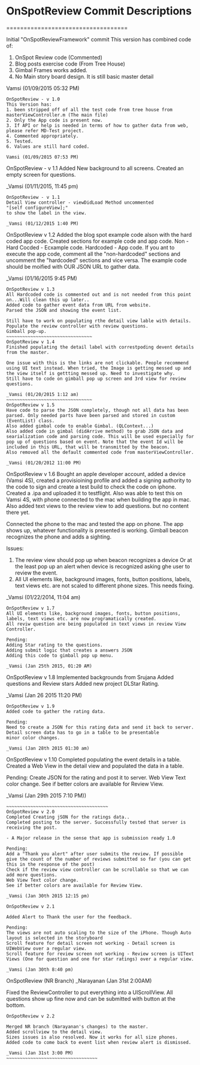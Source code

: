 # OnSpotReview Commit Descriptions
===================================

Initial "OnSpotReviewFramework" commit
This version has combined code of:
1. OnSpot Review code (Commented)
2. Blog posts exercise code (From Tree House)
3. Gimbal Frames works added.
4. No Main story board design. It is still basic master detail

Vamsi (01/09/2015 05:32 PM)
~~~~~~~~~~~~~~~~~~~~~~~~~~~~~~~~
OnSpotReview - v 1.0
This Version has:
1. been stripped off of all the test code from tree house from masterViewController.m (The main file)
2. Only the App code is present now.
3. If API or help is needed in terms of how to gather data from web, please refer MD-Test project.
4. Commented appropriately.
5. Tested.
6. Values are still hard coded.

Vamsi (01/09/2015 07:53 PM)
~~~~~~~~~~~~~~~~~~~~~~~~~~~~~~~~~
OnSpotReview - v 1.1
Added New background to all screens.
Created an empty screen for questions.

_Vamsi (01/11/2015, 11:45 pm)
~~~~~~~~~~~~~~~~~~~~~~~~~~~~~~~~~
OnSpotReview - v 1.1
Detail View controller - viewDidLoad Method uncommented
"[self configureView];"
to show the label in the view.

_Vamsi (01/12/2015 1:40 PM)
~~~~~~~~~~~~~~~~~~~~~~~~~~~~~~~~~
OnSpotReview v 1.2
Added the blog spot example code alson with the hard coded app code.
Created sections for example code and app code.
Non - Hard Cocded - Ecxample code.
Hardcoded - App code.
If you ant to execute the app code, comment all the "non-hardcoded" sections
and uncomment the "hardcoded" sections and vice versa.
The example code should be moified with OUR JSON URL to gather data.

_Vamsi (01/16/2015 9:45 PM)
~~~~~~~~~~~~~~~~~~~~~~~~~~~~~~~~~
OnSpotReview v 1.3
All Hardcoded code is commented out and is not needed from this point on...Will clean this up later..
Added code to gather event data from URL from website.
Parsed the JSON and showing the event list.

Still have to work on populating rthe detail view lable with details.
Populate the review controller with review questions.
Gimball pop-up.
~~~~~~~~~~~~~~~~~~~~~~~~~~~~~~~~
OnSpotReview v 1.4
Finished populating the detail label with correstpoding devent details from the master.

One issue with this is the links are not clickable. People recommend using UI text instead. When tried, the Image is getting messed up and the view itself is gettting messed up. Need to investigate why.
Still have to code on gimball pop up screen and 3rd view for review questions.

_Vamsi (01/20/2015 1:12 am)
~~~~~~~~~~~~~~~~~~~~~~~~~~~~~~~~
OnSpotReview v 1.5
Have code to parse the JSON completely, though not all data has been parsed. Only needed parts have been parsed and stored in custom (EventList) class.
Also added gimbal code to enable Gimbal. (QLContext...)
Also added code in gimbal (didArrive method) to grab JSON data and searialization code and parsing code. This will be used especially for pop up of questions based on event. Note that the event Id will be included in this URL, that will be transmitted by the beacon.
Also removed all the default commented code from masterViewController.

_Vamsi (01/20/2012 11:00 PM)
~~~~~~~~~~~~~~~~~~~~~~~~~~~~~~~~~
OnSpotReview v 1.6
Bought an apple developer account, added a device (Vamsi 4S), created a provisioining profile and added a signing authority to the code to sign and create a test build to check the code on iphone.
Created a .ipa and uploaded it to testflight.
Also was able to test this on Vamsi 4S, with phone connected to the mac when building the app in mac.
Also added text views to the review view to add questions. but no content there yet.

Connected the phone to the mac and tested the app on phone.
The app shows up, whatever functionality is presented is working. Gimball beacon recognizes the phone and adds a sighting.

Issues: 
1. The review view should pop up when beacon recognizes a device Or at the least pop up an alert when device is recognized asking ghe user to review the event.
2. All UI elements like, background images, fonts, button positions, labels, text views etc. are not scaled to different phone sizes. This needs fixing.

_Vamsi (01/22/2014, 11:04 am)
~~~~~~~~~~~~~~~~~~~~~~~~~~~~~~~~~~~~~~
OnSpotReview v 1.7
All UI elements like, background images, fonts, button positions, labels, text views etc. are now programatically created.
All reviw question are being populated in text views in review View Controller.

Pending:
Adding Star rating to the questions.
Adding submit logic that creates a answers JSON
Adding this code to gimball pop up menu.

_Vamsi (Jan 25th 2015, 01:20 AM)
~~~~~~~~~~~~~~~~~~~~~~~~~~~~~~~~~~~~~~~
OnSpotReview v 1.8
Implemented backgrounds from Srujana
Added questions and Review stars
Added new project DLStar Rating.

_Vamsi (Jan 26 2015 11:20 PM)
~~~~~~~~~~~~~~~~~~~~~~~~~~~~~~~~~~~~~~
OnSpotReview v 1.9
Added code to gather the rating data.

Pending:
Need to create a JSON for this rating data and send it back to server.
Detail screen data has to go in a table to be presentable
minor color changes.

_Vamsi (Jan 28th 2015 01:30 am)
~~~~~~~~~~~~~~~~~~~~~~~~~~~~~~~~~~~~~~
OnSpotReview v 1.10
Completed populating the event details in a table.
Created a Web View in the detail view and populated the data in a table.

Pending:
Create JSON for the rating and post it to server.
Web View Text color change.
See if better colors are available for Review View.

_Vamsi (Jan 29th 2015 7:10 PM))
~~~~~~~~~~~~~~~~~~~~~~~~~~~~~~~~~~~~~~~
~~~~~~~~~~~~~~~~~~~~~~~~~~~~~~~~~~~~~~
OnSpotReview v 2.0
Completed Creating jSON for the ratings data..
Completed posting to the server. Successfully tested that server is receiving the post.

- A Major release in the sense that app is submission ready 1.0

Pending:
Add a "Thank you alert" after user submits the review. If possible give the count of the number of reviews submitted so far (you can get this in the response of the post)
Check if the review view controller can be scrollable so that we can add more questions.
Web View Text color change.
See if better colors are available for Review View.

_Vamsi (Jan 30th 2015 12:15 pm)
~~~~~~~~~~~~~~~~~~~~~~~~~~~~~~~~~~~~~~~
~~~~~~~~~~~~~~~~~~~~~~~~~~~~~~~~~~~~~~
OnSpotReview v 2.1

Added Alert to Thank the user for the feedback.

Pending:
The views are not auto scaling to the size of the iPhone. Though Auto layout is selected in the storyboard
Scroll feature for detail screen not working - Detail screen is UIWebView over a regular view.
Scroll feature for review screen not working - Review screen is UIText Views (One for question and one for star ratings) over a regular view.

_Vamsi (Jan 30th 8:40 pm)
~~~~~~~~~~~~~~~~~~~~~~~~~~~~~~~~~~~~~~
OnSpotReview  (NR Branch)
_Narayanan (Jan 31st 2:00AM)

Fixed the ReviewController to put everything into a UIScrollView. All questions show up fine now and can be 
submitted with button at the bottom.
~~~~~~~~~~~~~~~~~~~~~~~~~~~~~~~~~~~~
OnSpotReview v 2.2

Merged NR branch (Narayanan's changes) to the master.
Added scrollview to the detail view.
Sizes issues is also resolved. Now it works for all size phones.
Added code to come back to event list when review alert is dismissed.

_Vamsi (Jan 31st 3:00 PM)
~~~~~~~~~~~~~~~~~~~~~~~~~~~~~~~~~~

